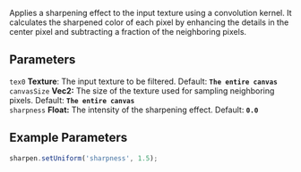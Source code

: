 Applies a sharpening effect to the input texture using a convolution kernel. It calculates the sharpened color of each pixel by enhancing the details in the center pixel and subtracting a fraction of the neighboring pixels.

## Parameters
`tex0` **Texture**: The input texture to be filtered. Default: **`The entire canvas`**
<br>
`canvasSize` **Vec2:** The size of the texture used for sampling neighboring pixels. Default: **`The entire canvas`**
<br>
`sharpness` **Float:** The intensity of the sharpening effect.  Default: **`0.0`**

## Example Parameters
```javascript hl_lines="1"
sharpen.setUniform('sharpness', 1.5);
```